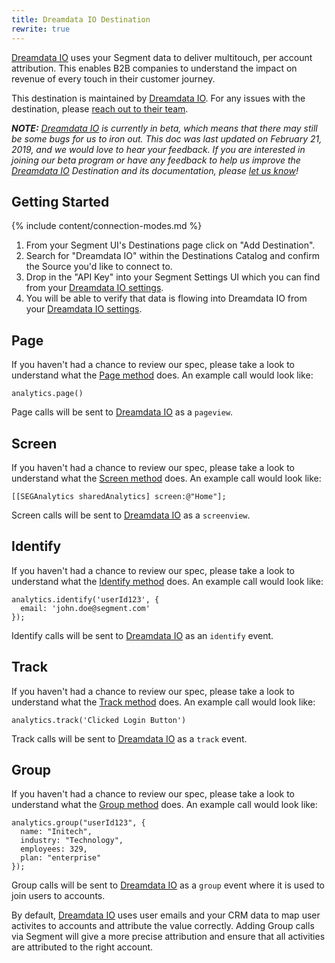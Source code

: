```yaml
---
title: Dreamdata IO Destination
rewrite: true
---
```

[Dreamdata IO](https://dreamdata.io/?utm_source=segmentio&utm_medium=docs&utm_campaign=partners) uses your Segment data to deliver multitouch, per account attribution. This enables B2B companies to understand the impact on revenue of every touch in their customer journey.

This destination is maintained by [Dreamdata IO](https://dreamdata.io/?utm_source=segmentio&utm_medium=docs&utm_campaign=partners). For any issues with the destination, please [reach out to their team](mailto:friends@dreamdata.io).

_**NOTE:** [Dreamdata IO](https://dreamdata.io/?utm_source=segmentio&utm_medium=docs&utm_campaign=partners) is currently in beta, which means that there may still be some bugs for us to iron out. This doc was last updated on February 21, 2019, and we would love to hear your feedback. If you are interested in joining our beta program or have any feedback to help us improve the [Dreamdata IO](https://dreamdata.io/?utm_source=segmentio&utm_medium=docs&utm_campaign=partners) Destination and its documentation, please [let us know](mailto:friends@dreamdata.io)!_


## Getting Started

{% include content/connection-modes.md %}

1. From your Segment UI's Destinations page click on "Add Destination".
2. Search for "Dreamdata IO" within the Destinations Catalog and confirm the Source you'd like to connect to.
3. Drop in the "API Key" into your Segment Settings UI which you can find from your [Dreamdata IO settings](https://app.dreamdata.io/settings).
4. You will be able to verify that data is flowing into Dreamdata IO from your [Dreamdata IO settings](https://app.dreamdata.io/settings).


## Page

If you haven't had a chance to review our spec, please take a look to understand what the [Page method](https://segment.com/docs/spec/page/) does. An example call would look like:

```
analytics.page()
```

Page calls will be sent to [Dreamdata IO](https://dreamdata.io/?utm_source=segmentio&utm_medium=docs&utm_campaign=partners) as a `pageview`.


## Screen

If you haven't had a chance to review our spec, please take a look to understand what the [Screen method](https://segment.com/docs/spec/page/) does. An example call would look like:

```
[[SEGAnalytics sharedAnalytics] screen:@"Home"];
```

Screen calls will be sent to [Dreamdata IO](https://dreamdata.io/?utm_source=segmentio&utm_medium=docs&utm_campaign=partners) as a `screenview`.


## Identify

If you haven't had a chance to review our spec, please take a look to understand what the [Identify method](https://segment.com/docs/spec/identify/) does. An example call would look like:

```
analytics.identify('userId123', {
  email: 'john.doe@segment.com'
});
```

Identify calls will be sent to [Dreamdata IO](https://dreamdata.io/?utm_source=segmentio&utm_medium=docs&utm_campaign=partners) as an `identify` event.


## Track

If you haven't had a chance to review our spec, please take a look to understand what the [Track method](https://segment.com/docs/spec/track/) does. An example call would look like:

```
analytics.track('Clicked Login Button')
```

Track calls will be sent to [Dreamdata IO](https://dreamdata.io/?utm_source=segmentio&utm_medium=docs&utm_campaign=partners) as a `track` event.


## Group

If you haven't had a chance to review our spec, please take a look to understand what the [Group method](https://segment.com/docs/spec/group/) does. An example call would look like:

```
analytics.group("userId123", {
  name: "Initech",
  industry: "Technology",
  employees: 329,
  plan: "enterprise"
});
```

Group calls will be sent to [Dreamdata IO](https://dreamdata.io/?utm_source=segmentio&utm_medium=docs&utm_campaign=partners) as a `group` event where it is used to join users to accounts.

By default, [Dreamdata IO](https://dreamdata.io/?utm_source=segmentio&utm_medium=docs&utm_campaign=partners) uses user emails and your CRM data to map user activites to accounts and attribute the value correctly. Adding Group calls via Segment will give a more precise attribution and ensure that all activities are attributed to the right account.
